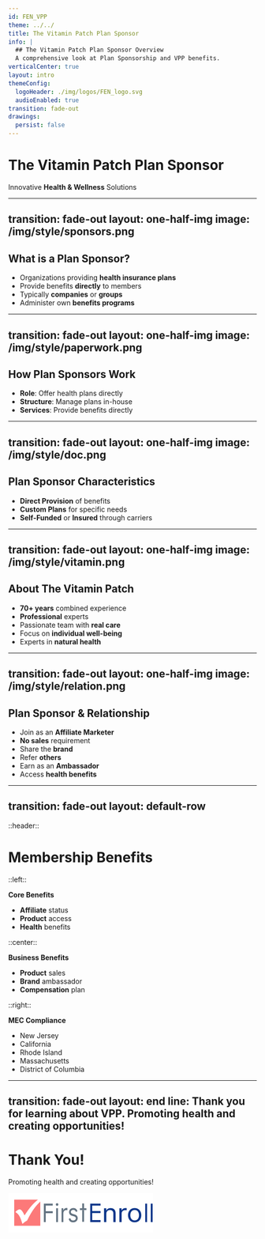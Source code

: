```yaml
---
id: FEN_VPP
theme: ../../
title: The Vitamin Patch Plan Sponsor
info: |
  ## The Vitamin Patch Plan Sponsor Overview
  A comprehensive look at Plan Sponsorship and VPP benefits.
verticalCenter: true
layout: intro
themeConfig:
  logoHeader: ./img/logos/FEN_logo.svg
  audioEnabled: true
transition: fade-out
drawings:
  persist: false
---
```

<div class="relative top-2">

<SlideAudio deckKey="FEN_VPP" />

  <div class="grid grid-cols-1 items-center py-8">

  # The Vitamin Patch Plan Sponsor

  Innovative **Health & Wellness** Solutions
  </div>

</div>

---
transition: fade-out
layout: one-half-img
image: /img/style/sponsors.png
---

## What is a Plan Sponsor?

<v-clicks>

- Organizations providing **health insurance plans**
- Provide benefits **directly** to members
- Typically **companies** or **groups**
- Administer own **benefits programs**

</v-clicks>

---
transition: fade-out
layout: one-half-img
image: /img/style/paperwork.png
---

## How Plan Sponsors Work

<v-clicks>

- **Role**: Offer health plans directly
- **Structure**: Manage plans in-house
- **Services**: Provide benefits directly

</v-clicks>

---
transition: fade-out
layout: one-half-img
image: /img/style/doc.png
---

## Plan Sponsor Characteristics

<v-clicks>

- **Direct Provision** of benefits
- **Custom Plans** for specific needs
- **Self-Funded** or **Insured** through carriers

</v-clicks>

---
transition: fade-out
layout: one-half-img
image: /img/style/vitamin.png
---

## About The Vitamin Patch

<v-clicks>

- **70+ years** combined experience
- **Professional** experts
- Passionate team with **real care**
- Focus on **individual well-being**
- Experts in **natural health**

</v-clicks>

---
transition: fade-out
layout: one-half-img
image: /img/style/relation.png
---

## Plan Sponsor & Relationship

<v-clicks>

- Join as an **Affiliate Marketer**
- **No sales** requirement
- Share the **brand**
- Refer **others**
- Earn as an **Ambassador**
- Access **health benefits**

</v-clicks>

---
transition: fade-out
layout: default-row
---

::header::
# Membership Benefits

::left::
<v-click>

**Core Benefits**
- **Affiliate** status
- **Product** access
- **Health** benefits
</v-click>

::center::
<v-click>

**Business Benefits**
- **Product** sales
- **Brand** ambassador
- **Compensation** plan
</v-click>

::right::
<v-click>

**MEC Compliance**
- New Jersey
- California
- Rhode Island
- Massachusetts
- District of Columbia
</v-click>

---
transition: fade-out
layout: end
line: Thank you for learning about VPP. Promoting health and creating opportunities!
---

# Thank You!

Promoting health and creating opportunities!

<img src="./img/logos/FEN_logo.svg" class="h-12 mt-32" alt="FirstEnroll Logo">

